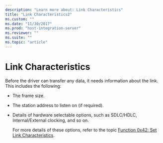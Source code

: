 ```yaml
---
description: "Learn more about: Link Characteristics"
title: "Link Characteristics2"
ms.custom: ""
ms.date: "11/30/2017"
ms.prod: "host-integration-server"
ms.reviewer: ""
ms.suite: ""
ms.topic: "article"
---
```

# Link Characteristics
Before the driver can transfer any data, it needs information about the link. This includes the following:  
  
- The frame size.  
  
- The station address to listen on (if required).  
  
- Details of hardware selectable options, such as SDLC/HDLC, Internal/External clocking, and so on.  
  
  For more details of these options, refer to the topic [Function 0x42: Set Link Characteristics](./function-0x42-set-link-characteristics1.md).

